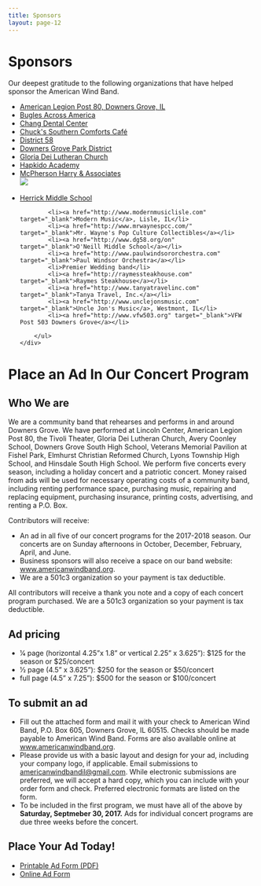 ```yaml
---
title: Sponsors
layout: page-12
---
```



# Sponsors

Our deepest gratitude to the following organizations that have helped sponsor the American Wind Band.

<div class="row">
    <div class="col-sm-6">
        <ul class="list-unstyled">
            <li><a href="http://www.post80.org" target="_blank">American Legion Post 80, Downers Grove, IL</a></li>
            <li><a href="http://buglesacrossamerica.org" target="_blank">Bugles Across America</a></li>
            <li><a href="http://www.changdentalcenter.com" target="_blank">Chang Dental Center</a></li>
            <li><a href="http://chuckscafedarien.com" target="_blank">Chuck's Southern Comforts Café</a></li>
            <li><a href="http://www.dg58.org" target="_blank">District 58</a></li>
            <li><a href="http://www.dgparks.org" target="_blank">Downers Grove Park District</a></li>
            <li><a href="http://www.gloriadeichurch.org" target="_blank">Gloria Dei Lutheran Church</a></li>
            <li><a href="http://s420747875.onlinehome.us" target="_blank">Hapkido Academy</a></li>
            <li>
                <a href="http://www.oakbrooklaw.com/" target="_blank">McPherson Harry &amp; Associates</a><br />
                <a href="http://www.oakbrooklaw.com/" target="_blank">
                    <img src="/images/mcphersonharry.gif" class="img-responsive" />
                </a>
            </li>
        </ul>
    </div>
    <div class="col-sm-6">
        <ul class="list-unstyled">
            <li><a href="http://www.dg58.org/he" target="_blank">Herrick Middle School</a></li>

            <li><a href="http://www.modernmusiclisle.com" target="_blank">Modern Music</a>, Lisle, IL</li>
			<li><a href="http://www.mrwaynespcc.com/" target="_blank">Mr. Wayne's Pop Culture Collectibles</a></li>
            <li><a href="http://www.dg58.org/on" target="_blank">O'Neill Middle School</a></li>
            <li><a href="http://www.paulwindsororchestra.com" target="_blank">Paul Windsor Orchestra</a></li>
            <li>Premier Wedding band</li>
            <li><a href="http://raymessteakhouse.com" target="_blank">Raymes Steakhouse</a></li>
            <li><a href="http://www.tanyatravelinc.com" target="_blank">Tanya Travel, Inc.</a></li>
            <li><a href="http://www.unclejonsmusic.com" target="_blank">Uncle Jon's Music</a>, Westmont, IL</li>
            <li><a href="http://www.vfw503.org" target="_blank">VFW Post 503 Downers Grove</a></li>

        </ul>
    </div>
</div>

# <a id="place-an-ad"></a>Place an Ad In Our Concert Program

## Who We are

We are a community band that rehearses and performs in and around Downers Grove. We have performed at Lincoln Center, American Legion Post 80, the Tivoli Theater, Gloria Dei Lutheran Church, Avery Coonley School, Downers Grove South High School, Veterans Memorial Pavilion at Fishel Park, Elmhurst Christian Reformed Church, Lyons Township High School, and Hinsdale South High School. We perform five concerts every season, including a holiday concert and a patriotic concert. Money raised from ads will be used for necessary operating costs of a community band, including renting performance space, purchasing music, repairing and replacing equipment, purchasing insurance, printing costs, advertising, and renting a P.O. Box.

Contributors will receive:

- An ad in all five of our concert programs for the 2017-2018 season. Our concerts are on Sunday afternoons in October, December, February, April, and June.
- Business sponsors will also receive a space on our band website: www.americanwindband.org.
- We are a 501c3 organization so your payment is tax deductible.

All contributors will receive a thank you note and a copy of each concert program purchased. We are a 501c3 organization so your payment is tax deductible.

## Ad pricing

- 1⁄4 page (horizontal 4.25”x 1.8” or vertical 2.25” x 3.625”): $125 for the season or $25/concert
- 1⁄2 page (4.5” x 3.625”): $250 for the season or $50/concert
- full page (4.5” x 7.25”): $500 for the season or $100/concert


## To submit an ad

- Fill out the attached form and mail it with your check to American Wind Band, P.O. Box 605, Downers Grove, IL 60515. Checks should be made payable to American Wind Band. Forms are also available online at www.americanwindband.org.
- Please provide us with a basic layout and design for your ad, including your company logo, if applicable. Email submissions to americanwindbandil@gmail.com. While electronic submissions are preferred, we will accept a hard copy, which you can include with your order form and check. Preferred electronic formats are listed on the form.
- To be included in the first program, we must have all of the above by **Saturday, Septmeber 30, 2017.** Ads for individual concert programs are due three weeks before the concert.

## Place Your Ad Today!

- [Printable Ad Form (PDF)](/files/ad-form-2017.pdf)
- [Online Ad Form](https://docs.google.com/forms/d/1s55DJif0Z29gJ65bdsFIsh4oQ8Kmb74pjYvSvaBUX9E/viewform?usp=send_form)
